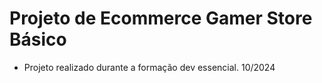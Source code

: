 # Projeto de Ecommerce Gamer Store Básico

- Projeto realizado durante a formação dev essencial. 10/2024
